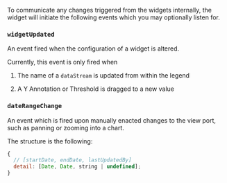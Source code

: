 
To communicate any changes triggered from the widgets internally, the widget will initiate the following events which you may optionally listen for.

### `widgetUpdated`

An event fired when the configuration of a widget is altered.

Currently, this event is only fired when 

  1. The name of a `dataStream` is updated from within the legend 

  2. A Y Annotation or Threshold is dragged to a new value 

### `dateRangeChange`

An event which is fired upon manually enacted changes to the view port, such as panning or zooming into a chart.

The structure is the following:

```js static
{
  // [startDate, endDate, lastUpdatedBy]
  detail: [Date, Date, string | undefined];
}
```

